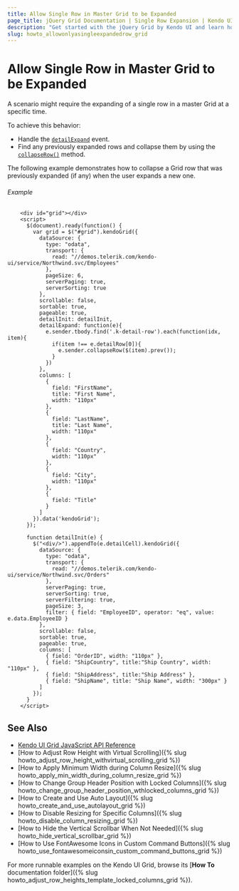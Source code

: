 ```yaml
---
title: Allow Single Row in Master Grid to be Expanded
page_title: jQuery Grid Documentation | Single Row Expansion | Kendo UI
description: "Get started with the jQuery Grid by Kendo UI and learn how to collapse a row that was previously expanded when the user expands a new one."
slug: howto_allowonlyasingleexpandedrow_grid
---
```


# Allow Single Row in Master Grid to be Expanded

A scenario might require the expanding of a single row in a master Grid at a specific time.

To achieve this behavior:
* Handle the [`detailExpand`](http://docs.telerik.com/kendo-ui/api/javascript/ui/grid/events/detailexpand) event.
* Find any previously expanded rows and collapse them by using the [`collapseRow()`](http://docs.telerik.com/kendo-ui/api/javascript/ui/grid/methods/collapserow) method.

The following example demonstrates how to collapse a Grid row that was previously expanded (if any) when the user expands a new one.

###### Example

```dojo
	<div id="grid"></div>
	<script>
	  $(document).ready(function() {
	    var grid = $("#grid").kendoGrid({
	      dataSource: {
	        type: "odata",
	        transport: {
	          read: "//demos.telerik.com/kendo-ui/service/Northwind.svc/Employees"
	        },
	        pageSize: 6,
	        serverPaging: true,
	        serverSorting: true
	      },
	      scrollable: false,
	      sortable: true,
	      pageable: true,
	      detailInit: detailInit,
	      detailExpand: function(e){
	        e.sender.tbody.find('.k-detail-row').each(function(idx, item){
	          if(item !== e.detailRow[0]){
	            e.sender.collapseRow($(item).prev());
	          }
	        })
	      },
	      columns: [
	        {
	          field: "FirstName",
	          title: "First Name",
	          width: "110px"
	        },
	        {
	          field: "LastName",
	          title: "Last Name",
	          width: "110px"
	        },
	        {
	          field: "Country",
	          width: "110px"
	        },
	        {
	          field: "City",
	          width: "110px"
	        },
	        {
	          field: "Title"
	        }
	      ]
	    }).data('kendoGrid');
	  });

	  function detailInit(e) {
	    $("<div/>").appendTo(e.detailCell).kendoGrid({
	      dataSource: {
	        type: "odata",
	        transport: {
	          read: "//demos.telerik.com/kendo-ui/service/Northwind.svc/Orders"
	        },
	        serverPaging: true,
	        serverSorting: true,
	        serverFiltering: true,
	        pageSize: 3,
	        filter: { field: "EmployeeID", operator: "eq", value: e.data.EmployeeID }
	      },
	      scrollable: false,
	      sortable: true,
	      pageable: true,
	      columns: [
	        { field: "OrderID", width: "110px" },
	        { field: "ShipCountry", title:"Ship Country", width: "110px" },
	        { field: "ShipAddress", title:"Ship Address" },
	        { field: "ShipName", title: "Ship Name", width: "300px" }
	      ]
	    });
	  }
	</script>
```

## See Also

* [Kendo UI Grid JavaScript API Reference](/api/javascript/ui/grid)
* [How to Adjust Row Height with Virtual Scrolling]({% slug howto_adjust_row_height_withvirtual_scrolling_grid %})
* [How to Apply Minimum Width during Column Resize]({% slug howto_apply_min_width_during_column_resize_grid %})
* [How to Change Group Header Position with Locked Columns]({% slug howto_change_group_header_position_wthlocked_columns_grid %})
* [How to Create and Use Auto Layout]({% slug howto_create_and_use_autolayout_grid %})
* [How to Disable Resizing for Specific Columns]({% slug howto_disable_column_resizing_grid %})
* [How to Hide the Vertical Scrollbar When Not Needed]({% slug howto_hide_vertical_scrollbar_grid %})
* [How to Use FontAwesome Icons in Custom Command Buttons]({% slug howto_use_fontawesomeiconsin_custom_command_buttons_grid %})

For more runnable examples on the Kendo UI Grid, browse its [**How To** documentation folder]({% slug howto_adjust_row_heights_template_locked_columns_grid %}).
